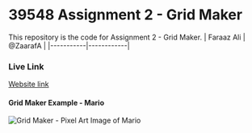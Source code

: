 # 39548 Assignment 2 - Grid Maker
This repository is the code for Assignment 2 - Grid Maker.
| Faraaz Ali | @ZaarafA |
|-----------|------------|

### Live Link
[Website link](https://zaarafa.github.io/39548-Assignment2/)

#### Grid Maker Example - Mario
![Grid Maker - Pixel Art Image of Mario](https://i.imgur.com/cD6Mffk.png)
